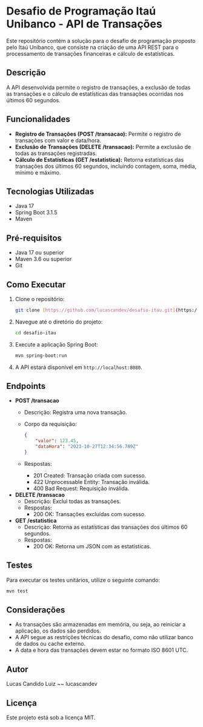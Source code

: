 # Desafio de Programação Itaú Unibanco - API de Transações

Este repositório contém a solução para o desafio de programação proposto pelo Itaú Unibanco, que consiste na criação de uma API REST para o processamento de transações financeiras e cálculo de estatísticas.

## Descrição

A API desenvolvida permite o registro de transações, a exclusão de todas as transações e o cálculo de estatísticas das transações ocorridas nos últimos 60 segundos.

## Funcionalidades

-   **Registro de Transações (POST /transacao):** Permite o registro de transações com valor e data/hora.
-   **Exclusão de Transações (DELETE /transacao):** Permite a exclusão de todas as transações registradas.
-   **Cálculo de Estatísticas (GET /estatistica):** Retorna estatísticas das transações dos últimos 60 segundos, incluindo contagem, soma, média, mínimo e máximo.

## Tecnologias Utilizadas

-   Java 17
-   Spring Boot 3.1.5
-   Maven

## Pré-requisitos

-   Java 17 ou superior
-   Maven 3.6 ou superior
-   Git

## Como Executar

1.  Clone o repositório:

    ```bash
    git clone [https://github.com/lucascandev/desafio-itau.git](https://github.com/lucascandev/desafio-itau.git)
    ```

2.  Navegue até o diretório do projeto:

    ```bash
    cd desafio-itau
    ```

3.  Execute a aplicação Spring Boot:

    ```bash
    mvn spring-boot:run
    ```

4.  A API estará disponível em `http://localhost:8080`.

## Endpoints

-   **POST /transacao**
    -   Descrição: Registra uma nova transação.
    -   Corpo da requisição:

        ```json
        {
            "valor": 123.45,
            "dataHora": "2023-10-27T12:34:56.789Z"
        }
        ```

    -   Respostas:
        -   201 Created: Transação criada com sucesso.
        -   422 Unprocessable Entity: Transação inválida.
        -   400 Bad Request: Requisição inválida.
-   **DELETE /transacao**
    -   Descrição: Exclui todas as transações.
    -   Respostas:
        -   200 OK: Transações excluídas com sucesso.
-   **GET /estatistica**
    -   Descrição: Retorna as estatísticas das transações dos últimos 60 segundos.
    -   Respostas:
        -   200 OK: Retorna um JSON com as estatísticas.

## Testes

Para executar os testes unitários, utilize o seguinte comando:

```bash
mvn test
```

## Considerações

-   As transações são armazenadas em memória, ou seja, ao reiniciar a aplicação, os dados são perdidos.
-   A API segue as restrições técnicas do desafio, como não utilizar banco de dados ou cache externo.
-   A data e hora das transações devem estar no formato ISO 8601 UTC.

## Autor

Lucas Candido Luiz ~~ lucascandev

## Licença

Este projeto está sob a licença MIT.